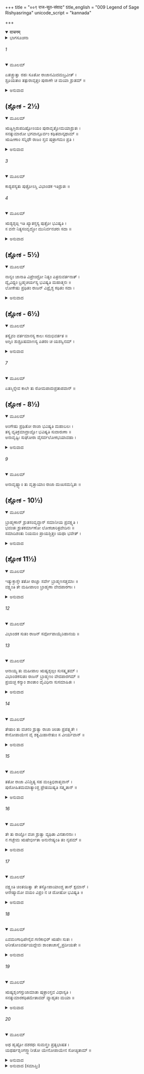 +++
title = "००९ राज-सूत-संवादः"
title_english = "009 Legend of Sage Rishyasringa"
unicode_script = "kannada"

+++
<details open><summary>वाचनम्</summary>

<div class="audioEmbed"  caption="श्रीराम-हरिसीताराममूर्ति-घनपाठिभ्यां वचनम्" src="https://archive.org/download/Ramayana-recitation-Sriram-harisItArAmamUrti-Ghanapaati-v2/Kanda_1/Kanda_1_BK-009-Raajaa_-Sootha_Samvaadaha.mp3"></div>
</details>



<details><summary>ಭಾಗಸೂಚನಾ</summary>

ಸುಮಂತ್ರನು ದಶರಥನಿಗೆ ಋಷ್ಯಶೃಂಗನನ್ನು ಕರೆತರಲು ಸಲಹೆ ನೀಡಿದುದು, ಶಾಂತಾದೇವಿಯ ವಿವಾಹ ಪ್ರಸಂಗವನ್ನು ವಿವರಿಸಿ ಹೇಳಿದುದು
</details>

###### 1


<details open><summary>ಮೂಲಮ್</summary>

ಏತಚ್ಛ್ರುತ್ವಾ ರಹಃ ಸೂತೋ ರಾಜಾನಮಿದಮಬ್ರವೀತ್ ।  
ಶ್ರೂಯತಾಂ ತತ್ಪುರಾವೃತ್ತಂ ಪುರಾಣೇ ಚ ಮಯಾ ಶ್ರುತಮ್ ॥
</details>

<details><summary>ಅನುವಾದ</summary>

ಪುತ್ರಪ್ರಾಪ್ತಿಗಾಗಿ ಅಶ್ವಮೇಧ ಯಜ್ಞವನ್ನು ಮಾಡುವ ಮಾತನ್ನು ಕೇಳಿ, ಸುಮಂತ್ರನು ಏಕಾಂತದಲ್ಲಿ ರಾಜನ ಬಳಿ ಹೇಳಿದನು - ಮಹಾರಾಜರೇ! ನಾನು ಪುರಾಣದಲ್ಲಿ ಕೇಳಿದ ಒಂದು ಪುರಾತನ ಇತಿಹಾಸವನ್ನು ಆಲಿಸಿರಿ.॥1॥
</details>

## (ಶ್ಲೋಕ - 2½)


<details open><summary>ಮೂಲಮ್</summary>

ಋತ್ವಿಗ್ಭಿರುಪದಿಷ್ಟೋಽಯಂ ಪುರಾವೃತ್ತೋಮಯಾಶ್ರುತಃ ।  
ಸನತ್ಕುಮಾರೋ ಭಗವಾನ್ಪೂರ್ವಂ ಕಥಿತವಾನ್ಕಥಾಮ್ ॥  
ಋಷೀಣಾಂ ಸನ್ನಿಧೌ ರಾಜಂ ಸ್ತವ ಪುತ್ರಾಗಮಂ ಪ್ರತಿ ।
</details>

<details><summary>ಅನುವಾದ</summary>

ಮಕ್ಕಳ ಸಲುವಾಗಿ ಈ ಅಶ್ವಮೇಧಯಜ್ಞರೂಪೀ ಉಪಾಯವನ್ನು ಋತ್ವಿಜರು ಉಪದೇಶಿಸಿರುವರು, ಆದರೆ ನಾನು ಇತಿಹಾಸದಲ್ಲಿ ಕೆಲವು ವಿಶೇಷ ಮಾತುಗಳನ್ನು ಕೇಳಿರುವೆನು. ರಾಜನೇ! ಹಿಂದೆ ಪೂಜ್ಯರಾದ ಸನತ್ಕುಮಾರರು ಋಷಿಗಳಲ್ಲಿ ನಿನ್ನ ಪುತ್ರಪ್ರಾಪ್ತಿಯ ಸಂಬಂಧದಲ್ಲಿ ಹೇಳಿದ ಒಂದು ಕಥೆಯನ್ನು ಹೇಳಿದ್ದರು. ಅದನ್ನು ಕೇಳು.॥2½॥
</details>

###### 3


<details open><summary>ಮೂಲಮ್</summary>

ಕಾಶ್ಯಪಸ್ಯತು ಪುತ್ರೋಽಸ್ತಿ ವಿಭಾಂಡಕ ಇತಿಶ್ರುತಃ ॥
</details>

###### 4


<details open><summary>ಮೂಲಮ್</summary>

ಋಶ್ಯಶೃಙ್ಗ ಇತಿ ಖ್ಯಾತಸ್ತಸ್ಯ ಪುತ್ರೋ ಭವಿಷ್ಯತಿ ।  
ಸ ವನೇ ನಿತ್ಯಸಂವೃದ್ಧೋ ಮುನಿರ್ವನಚರಃ ಸದಾ ॥
</details>

<details><summary>ಅನುವಾದ</summary>

ಅವರು ಹೇಳಿದರು-ಮುನಿಗಳಿರಾ! ಮಹರ್ಷಿ ಕಾಶ್ಯಪರಿಗೆ ವಿಭಾಂಡಕ ಎಂಬ ಪುತ್ರನಿರುವನು. ಅವನಿಗೆ ಋಷ್ಯ ಶೃಂಗನೆಂದು ಪ್ರಸಿದ್ಧನಾದ ಓರ್ವ ಪುತ್ರನಾಗುವನು. ಆ ಋಷ್ಯಶೃಂಗನು ಅರಣ್ಯದಲ್ಲೇ ಇದ್ದು ಪ್ರವರ್ಧಮಾನನಾಗುವನು.॥3-4॥
</details>

## (ಶ್ಲೋಕ - 5½)


<details open><summary>ಮೂಲಮ್</summary>

ನಾನ್ಯಂ ಜಾನಾತಿ ವಿಪ್ರೇಂದ್ರೋ ನಿತ್ಯಂ ಪಿತ್ರನುವರ್ತನಾತ್ ।  
ದ್ವೈವಿಧ್ಯಂ ಬ್ರಹ್ಮಚರ್ಯಸ್ಯ ಭವಿಷ್ಯತಿ ಮಹಾತ್ಮನಃ ॥  
ಲೋಕೇಷು ಪ್ರಥಿತಂ ರಾಜನ್ ವಿಪ್ರೈಶ್ಚ ಕಥಿತಂ ಸದಾ ।
</details>

<details><summary>ಅನುವಾದ</summary>

ಸದಾಕಾಲ ತಂದೆಯೊಂದಿಗೆ ಇರುತ್ತಿದ್ದ ಕಾರಣ ಋಷ್ಯಶೃಂಗನಿಗೆ ಬೇರೆ ಯಾರೂ ಗೊತ್ತಿರಲಿಲ್ಲ. ರಾಜನೇ! ಜಗತ್ತಿನಲ್ಲಿ ಬ್ರಹ್ಮಚರ್ಯದ ಎರಡು ರೂಪಗಳು ವಿಖ್ಯಾತವಾಗಿವೆ ಮತ್ತು ಬ್ರಾಹ್ಮಣರು ಅವೆರಡನ್ನು ವರ್ಣಿಸಿರುವರು. ಒಂದು ದಂಡ-ಮೇಖಲೆ ಮುಂತಾದವನ್ನು ಧಾರಣಾರೂಪೀ ಮುಖ್ಯ ಬ್ರಹ್ಮಚರ್ಯ ಹಾಗೂ ಇನ್ನೊಂದು ಋತುಕಾಲದಲ್ಲಿ ಮಾತ್ರ ಸ್ವಪತ್ನೀ ಸಮಾಗಮರೂಪೀ ಗೌಣ ಬ್ರಹ್ಮಚರ್ಯ. ಆ ಮಹಾತ್ಮನಿಂದ ಈ ಎರಡೂ ರೀತಿಯ ಬ್ರಹ್ಮಚರ್ಯಗಳ ಪಾಲನೆ ಆಗುವುದು.॥5½॥
</details>

## (ಶ್ಲೋಕ - 6½)


<details open><summary>ಮೂಲಮ್</summary>

ತಸ್ಯೈವಂ ವರ್ತಮಾನಸ್ಯ ಕಾಲಃ ಸಮಭಿವರ್ತತ ॥  
ಅಗ್ನಿಂ ಶುಶ್ರೂಷಮಾಣಸ್ಯ ಪಿತರಂ ಚ ಯಶಸ್ವಿನಮ್ ।
</details>

<details><summary>ಅನುವಾದ</summary>

ಹೀಗೆ ಇರುತ್ತಿರುವಾಗ ಮುನಿಯ ಸಮಯ ಅಗ್ನಿ ಮತ್ತು ಯಶಸ್ವೀ ತಂದೆಯ ಸೇವೆಯಲ್ಲೇ ಕಳೆಯಬಹುದು.॥6½॥
</details>

###### 7


<details open><summary>ಮೂಲಮ್</summary>

ಏತಸ್ಮಿನ್ನೇವ ಕಾಲೇ ತು ರೋಮಪಾದಃಪ್ರತಾಪವಾನ್ ॥
</details>

## (ಶ್ಲೋಕ - 8½)


<details open><summary>ಮೂಲಮ್</summary>

ಅಂಗೇಷು ಪ್ರಥಿತೋ ರಾಜಾ ಭವಿಷ್ಯತಿ ಮಹಾಬಲಃ ।  
ತಸ್ಯ ವ್ಯತಿಕ್ರಮಾದ್ರಾಜ್ಞೋ ಭವಿಷ್ಯತಿ ಸುದಾರುಣಾ ॥  
ಅನಾವೃಷ್ಟಿಃ ಸುಘೋರಾ ವೈಸರ್ವಲೋಕಭಯಾವಹಾ ।
</details>

<details><summary>ಅನುವಾದ</summary>

ಆಗಲೇ ಅಂಗದೇಶದಲ್ಲಿ ರೋಮಪಾದ ಎಂಬ ದೊಡ್ಡ ಪ್ರತಾಪಿ ಮತ್ತು ಬಲಿಷ್ಠನಾದ ರಾಜನಾಗುವನು. ಅವನಿಂದ ಧರ್ಮದ ಉಲ್ಲಂಘನೆಯಾದ ಕಾರಣ ಆ ದೇಶದಲ್ಲಿ ಎಲ್ಲ ಜನರನ್ನು ಅತ್ಯಂತ ಭಯಪಡಿಸುವ ಘೋರವಾದ ಅನಾವೃಷ್ಟಿಯು ತಲೆದೋರುವುದು.॥7-8½॥
</details>

###### 9


<details open><summary>ಮೂಲಮ್</summary>

ಅನಾವೃಷ್ಟ್ಯಾಂ ತು ವೃತ್ತಾಯಾಂ ರಾಜಾ ದುಃಖಸಮನ್ವಿತಃ ॥
</details>

## (ಶ್ಲೋಕ - 10½)


<details open><summary>ಮೂಲಮ್</summary>

ಬ್ರಾಹ್ಮಣಾನ್ ಶ್ರುತಸಂವೃದ್ಧಾನ್ ಸಮಾನೀಯ ಪ್ರವಕ್ಷ್ಯತಿ ।  
ಭವಂತಃ ಶ್ರುತಕರ್ಮಾಣೋ ಲೋಕಚಾರಿತ್ರವೇದಿನಃ ॥  
ಸಮಾದಿಶಂತು ನಿಯಮಂ ಪ್ರಾಯಶ್ಚಿತ್ತಂ ಯಥಾ ಭವೇತ್ ।
</details>

<details><summary>ಅನುವಾದ</summary>

ಮಳೆಯು ಬಾರದೇ ಇರುವುದರಿಂದ ರೋಮಪಾದ ರಾಜನಿಗೆ ಬಹಳ ದುಃಖವಾಯಿತು. ಅವನು ಶಾಸ್ತ್ರಜ್ಞರಲ್ಲಿ ನಿಷ್ಣಾತರಾದ ಬ್ರಾಹ್ಮಣರನ್ನು ಕರೆಸಿ - ‘ವಿಪ್ರರಿರಾ! ತಾವೆಲ್ಲರೂ ವೇದಶಾಸ್ತ್ರಕ್ಕನುಸಾರವಾಗಿ ಕರ್ಮಮಾಡುವವರು ಹಾಗೂ ಜನರ ಆಚಾರ-ವಿಚಾರಗಳನ್ನು ಬಲ್ಲವರಾಗಿದ್ದೀರಿ. ಆದ್ದರಿಂದ ನನ್ನ ಪಾಪದ ಪ್ರಾಯಶ್ಚಿತ್ತವಾಗುವಂತಹ ಯಾವುದಾದರೂ ನಿಯಮವನ್ನು ದಯವಿಟ್ಟು ತಿಳಿಸಿರಿ.॥9-10½॥
</details>

## (ಶ್ಲೋಕ 11½)


<details open><summary>ಮೂಲಮ್</summary>

ಇತ್ಯುಕ್ತಾಸ್ತೇ ತತೋ ರಾಜ್ಞಾ ಸರ್ವೇ ಬ್ರಾಹ್ಮಣಸತ್ತಮಾಃ ॥  
ವಕ್ಷ್ಯಂತಿ ತೇ ಮಹೀಪಾಲಂ ಬ್ರಾಹ್ಮಣಾ ವೇದಪಾರಗಾಃ ।
</details>

<details><summary>ಅನುವಾದ</summary>

ರಾಜನು ಹೀಗೆ ಹೇಳಿದಾಗ ಆ ವೇದಪಾರಂಗತ ವಿದ್ವಾಂಸರಾದ ಎಲ್ಲ ಶ್ರೇಷ್ಠ ಬ್ರಾಹ್ಮಣರು ಅವನಿಗೆ ಈ ಪ್ರಕಾರ ಸಲಹೆ ನೀಡಿದರು.॥11½॥
</details>

###### 12


<details open><summary>ಮೂಲಮ್</summary>

ವಿಭಾಂಡಕ ಸುತಂ ರಾಜನ್ ಸರ್ವೋಪಾಯೈರಿಹಾನಯ ॥
</details>

###### 13


<details open><summary>ಮೂಲಮ್</summary>

ಆನಾಯ್ಯ ತು ಮಹೀಪಾಲ ಋಷ್ಯಶೃಙ್ಗಂ ಸುಸತ್ಕೃತಮ್ ।  
ವಿಭಾಂಡಕಸುತಂ ರಾಜನ್ ಬ್ರಾಹ್ಮಣಂ ವೇದಪಾರಗಮ್ ॥  
ಪ್ರಯಚ್ಛ ಕನ್ಯಾಂ ಶಾಂತಾಂ ವೈವಿಧಿನಾ ಸುಸಮಾಹಿತಃ ।
</details>

<details><summary>ಅನುವಾದ</summary>

ರಾಜನೇ! ವಿಭಾಂಡಕರ ಪುತ್ರ ಋಷ್ಯಶೃಂಗನು ವೇದ ಪಾರಂಗತ ವಿದ್ವಾಂಸನಾಗಿರುವನು. ಭೂಪಾಲ! ನೀನು ಎಲ್ಲ ಉಪಾಯಗಳಿಂದ ಅವರನ್ನು ಇಲ್ಲಿಗೆ ಕರೆದುಕೊಂಡು ಬಾ. ಕರೆಸಿ ಅವರನ್ನು ಚೆನ್ನಾಗಿ ಸತ್ಕರಿಸು, ಮತ್ತೆ ಸಂತಸದಿಂದ ವೈದಿಕ ವಿಧಿಗನುಸಾರ ಅವರೊಂದಿಗೆ ನಿನ್ನ ಕನ್ಯೆ ಶಾಂತಳನ್ನು ಮದುವೆ ಮಾಡಿಕೊಡು.॥12-13॥
</details>

###### 14


<details open><summary>ಮೂಲಮ್</summary>

ತೇಷಾಂ ತು ವಚನಂ ಶ್ರುತ್ವಾ ರಾಜಾ ಚಿಂತಾ ಪ್ರಪತ್ಸ್ಯತೇ ।  
ಕೇನೋಪಾಯೇನ ವೈ ಶಕ್ಯಮಿಹಾನೇತುಂ ಸ ವೀರ್ಯವಾನ್ ॥
</details>

<details><summary>ಅನುವಾದ</summary>

ಅವರ ಮಾತನ್ನು ಕೇಳಿ ರಾಜನು ಯಾವ ಉಪಾಯದಿಂದ ಆ ಶಕ್ತಿಶಾಲಿ ಮಹರ್ಷಿಯನ್ನು ಇಲ್ಲಿ ಕರೆತರಲಾಗುವುದು? ಎಂದು ಚಿಂತೆಗೊಳಗಾದನು.॥14॥
</details>

###### 15


<details open><summary>ಮೂಲಮ್</summary>

ತತೋ ರಾಜಾ ವಿನಿಶ್ಚಿತ್ಯ ಸಹ ಮಂತ್ರಿಭಿರಾತ್ಮವಾನ್ ।  
ಪುರೋಹಿತಮಮಾತ್ಯಾಂಶ್ಚ ಪ್ರೇಷಯಿಷ್ಯತಿ ಸತ್ಕೃತಾನ್ ॥
</details>

<details><summary>ಅನುವಾದ</summary>

ಮತ್ತೆ ಆ ರೋಮಪಾದನು ಮಂತ್ರಿಗಳೊಂದಿಗೆ ಸಮಾಲೋಚಿಸಿ ತನ್ನ ಪುರೋಹಿತರನ್ನು ಮತ್ತು ಮಂತ್ರಿಗಳನ್ನು ಸತ್ಕಾರಪೂರ್ವಕ ಅಲ್ಲಿಗೆ ಕಳಿಸುವನು.॥15॥
</details>

###### 16


<details open><summary>ಮೂಲಮ್</summary>

ತೇ ತು ರಾಜ್ಞೋ ವಚಃ ಶ್ರುತ್ವಾ ವ್ಯಥಿತಾ ವಿನತಾನನಾಃ ।  
ನ ಗಚ್ಛೇಮ ಋಷೇರ್ಭೀತಾ ಅನುನೇಷ್ಯಂತಿ ತಂ ನೃಪಮ್ ॥
</details>

<details><summary>ಅನುವಾದ</summary>

ರಾಜನ ಮಾತನ್ನು ಕೇಳಿ ಆ ಮಂತ್ರಿ, ಪುರೋಹಿತರು ತಲೆತಗ್ಗಿಸಿ ದುಃಖಿತರಾಗಿ ಬಹಳ ವಿನೀತರಾಗಿ ‘ಮಹಾರಾಜ! ನಾವು ಮಹರ್ಷಿಗಳಿಗೆ ಹೆದರುತ್ತೇವೆ, ಅದಕ್ಕಾಗಿ ನಾವು ಹೋಗುವುದಿಲ್ಲ’ ಎಂದು ಹೇಳಿದರು.॥16॥
</details>

###### 17


<details open><summary>ಮೂಲಮ್</summary>

ವಕ್ಷ್ಯಂತಿ ಚಿಂತಯಿತ್ವಾ ತೇ ತಸ್ಯೋಪಾಯಾಂಶ್ಚ ತಾನ್ ಕ್ಷಮಾನ್ ।  
ಆನೇಷ್ಯಾಮೋ ವಯಂ ವಿಪ್ರಂ ನ ಚ ದೋಷೋ ಭವಿಷ್ಯತಿ ॥
</details>

<details><summary>ಅನುವಾದ</summary>

ಅನಂತರ ವಿಚಾರ ಮಾಡಿ ಅವರು ರಾಜನಲ್ಲಿ ‘ನಾವು ಆ ಬ್ರಾಹ್ಮಣಕುಮಾರನನ್ನು ಯಾವುದೇ ಉಪಾದಿಂದ ಇಲ್ಲಿಗೆ ಕರೆದುಕೊಂಡು ಬಂದರೆ ಯಾವುದೇ ದೋಷ ಉಂಟಾಗಲಾರದು’ ಎಂದು ನುಡಿದರು.॥17॥
</details>

###### 18


<details open><summary>ಮೂಲಮ್</summary>

ಏವಮಂಗಾಧಿಪೇನೈವ ಗಣಿಕಾಭಿರ್ ಋಷೇಃ ಸುತಃ ।  
ಆನೀತೋಽವರ್ಷಯದ್ದೇವಃ ಶಾಂತಾಚಾಸ್ಮೈ ಪ್ರದೀಯತೇ ॥
</details>

<details><summary>ಅನುವಾದ</summary>

ಈ ಪ್ರಕಾರ ವೇಶ್ಯೆಯರ ಸಹಾಯದಿಂದ ಅಂಗರಾಜನು ಮುನಿಕುಮಾರ ಋಷ್ಯಶೃಂಗನನ್ನು ತನ್ನಲ್ಲಿಗೆ ಕರೆಸಿಕೊಳ್ಳುವನು. ಅವನು ಬರುತ್ತಲೇ ಇಂದ್ರನು ರಾಜ್ಯದಲ್ಲಿ ಮಳೆಸುರಿಸುವನು ಮತ್ತೆ ರಾಜನು ಅವನಿಗೆ ತನ್ನ ಮಗಳಾದ ಶಾಂತಾದೇವಿಯನ್ನು ಅರ್ಪಿಸುವನು.॥18॥
</details>

###### 19


<details open><summary>ಮೂಲಮ್</summary>

ಋಷ್ಯಶೃಂಗಸ್ತುಜಾಮಾತಾ ಪುತ್ರಾಂಸ್ತವ ವಿಧಾಸ್ಯತಿ ।  
ಸನತ್ಕುಮಾರಕಥಿತಮೇತಾವದ್ ವ್ಯಾಹೃತಂ ಮಯಾ ॥
</details>

<details><summary>ಅನುವಾದ</summary>

ಈ ರೀತಿ ಋಷ್ಯಶಂಗನು ತಮಗೆ ಅಳಿಯನಾದನು. ಅವನೇ ನಿಮಗಾಗಿ ಪುತ್ರರು ದೊರಕುವಂತಹ ಯಜ್ಞ ಕರ್ಮವನ್ನು ನೆರವೇರಿಸುವನು. ಸನತ್ಕುಮಾರರು ಹೇಳಿದ ಈ ಮಾತನ್ನು ನಿಮಗೆ ತಿಳಿಸಿರುವೆನು.॥19॥
</details>

###### 20


<details open><summary>ಮೂಲಮ್</summary>

ಅಥ ಹೃಷ್ಟೋ ದಶರಥಃ ಸುಮನ್ತ್ರಂ ಪ್ರತ್ಯಭಾಷತ ।  
ಯಥರ್ಷಶೃಂಗಸ್ತ್ವಾನೀತೋ ಯೇನೋಪಾಯೇನ ಸೋಚ್ಯತಾಮ್ ॥
</details>

<details><summary>ಅನುವಾದ</summary>

ಇದನ್ನು ಕೇಳಿ ದಶರಥ ರಾಜನಿಗೆ ಬಹಳ ಸಂತೋಷವಾಯಿತು. ಅವರು ಸುಮಂತ್ರನಲ್ಲಿ - ‘ಮುನಿಕುಮಾರ ಋಷ್ಯಶೃಂಗನನ್ನು ಇಲ್ಲಿಗೆ ಹೇಗೆ ಮತ್ತು ಯಾವ ಉಪಾಯದಿಂದ ಕರೆಸಬಹುದು ಎಂಬುದನ್ನು ಸ್ಪಷ್ಟವಾಗಿ ತಿಳಿಸು’ ಎಂದು ಕೇಳಿದನು.॥20॥
</details>

<details><summary>ಅನುವಾದ (ಸಮಾಪ್ತಿಃ)</summary>

ವಾಲ್ಮೀಕಿ ವಿರಚಿತ ಆರ್ಷ ರಾಮಾಯಣ ಆದಿಕಾವ್ಯದ ಬಾಲಕಾಂಡದಲ್ಲಿ ಒಂಭತ್ತನೆಯ ಸರ್ಗ ಪೂರ್ಣವಾಯಿತು. ॥9॥
</details>
